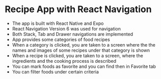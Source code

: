 # Recipe App with React Navigation

- The app is built with React Native and Expo
- React Navigation Version 6 was used for navigation
- Both Stack, Tab and Drawer navigations are implemented
- App provides some categories of food recipes
- When a category is clicked, you are taken to a screen where the the names and images of some recipes under that category is shown
- When a recipe is clicked, you are taken to a screen, where the ingredients and the cooking process is described
- You can mark foods as favorite and you can find then in Favorite tab
- You can filter foods under certain criteria
